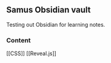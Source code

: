 ## Samus Obsidian vault

Testing out Obsidian for learning notes.

### Content

[[CSS]]
[[Reveal.js]]
